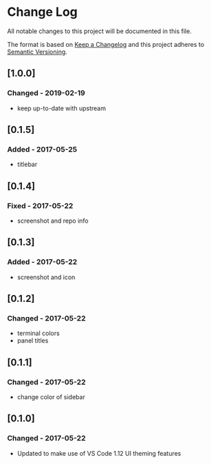 # Change Log
All notable changes to this project will be documented in this file.

The format is based on [Keep a Changelog](http://keepachangelog.com/)
and this project adheres to [Semantic Versioning](http://semver.org/).

## [1.0.0]
### Changed - 2019-02-19
- keep up-to-date with upstream

## [0.1.5]
### Added - 2017-05-25
- titlebar

## [0.1.4]
### Fixed - 2017-05-22
- screenshot and repo info

## [0.1.3]
### Added - 2017-05-22
- screenshot and icon

## [0.1.2]
### Changed - 2017-05-22
- terminal colors
- panel titles

## [0.1.1]
### Changed - 2017-05-22
- change color of sidebar

## [0.1.0]
### Changed - 2017-05-22
- Updated to make use of VS Code 1.12 UI theming features
